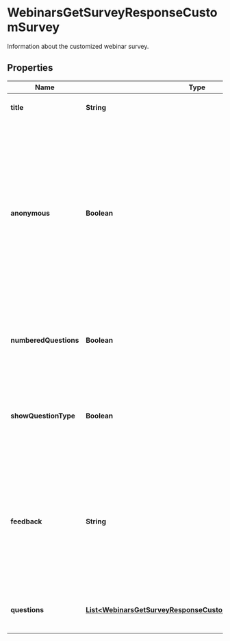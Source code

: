

# WebinarsGetSurveyResponseCustomSurvey

Information about the customized webinar survey.

## Properties

| Name | Type | Description | Notes |
|------------ | ------------- | ------------- | -------------|
|**title** | **String** | The survey&#39;s title, up to 64 characters. |  [optional] |
|**anonymous** | **Boolean** | Allow participants to anonymously answer survey questions.  * &#x60;true&#x60; - Anonymous survey enabled.  * &#x60;false&#x60; - Participants cannot answer survey questions anonymously.    This value defaults to &#x60;true&#x60;. |  [optional] |
|**numberedQuestions** | **Boolean** | Whether to display the number in the question name.    This value defaults to &#x60;true&#x60;. |  [optional] |
|**showQuestionType** | **Boolean** | Whether to display the question type in the question name.    This value defaults to &#x60;false&#x60;. |  [optional] |
|**feedback** | **String** | The survey&#39;s feedback, up to 320 characters.    This value defaults to &#x60;Thank you so much for taking the time to complete the survey, your feedback really makes a difference.&#x60;. |  [optional] |
|**questions** | [**List&lt;WebinarsGetSurveyResponseCustomSurveyQuestionsInner&gt;**](WebinarsGetSurveyResponseCustomSurveyQuestionsInner.md) | Information about the webinar survey&#39;s questions. |  [optional] |



